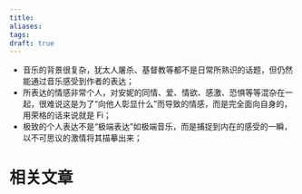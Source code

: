 ```yaml
---
title: 
aliases: 
tags: 
draft: true
---
```


- 音乐的背景很复杂，犹太人屠杀、基督教等都不是日常所熟识的话题，但仍然能通过音乐感受到作者的表达；
- 所表达的情感非常个人，对安妮的同情、爱、情欲、感激、恐惧等等混杂在一起，很难说这是为了“向他人彰显什么”而导致的情感，而是完全面向自身的，用荣格的话来说就是 Fi；
- 极致的个人表达不是“极端表达”如极端音乐，而是捕捉到内在的感受的一瞬，以不可思议的激情将其描摹出来；

# 相关文章

